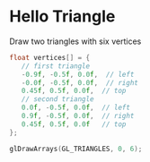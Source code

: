 ﻿# Hello Triangle
 Draw two triangles with six vertices
 ```C++
 float vertices[] = {
    // first triangle
    -0.9f, -0.5f, 0.0f,  // left 
    -0.0f, -0.5f, 0.0f,  // right
    0.45f, 0.5f, 0.0f,  // top 
    // second triangle
    0.0f, -0.5f, 0.0f,  // left
    0.9f, -0.5f, 0.0f,  // right
    0.45f, 0.5f, 0.0f   // top 
}; 
 ```
 
```C++
glDrawArrays(GL_TRIANGLES, 0, 6);
 ```
